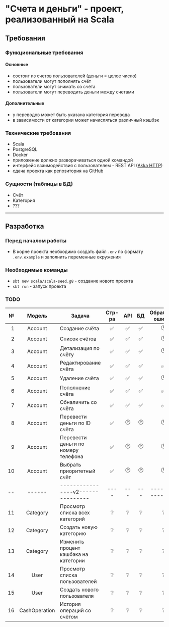 # "Счета и деньги" - проект, реализованный на Scala

## Требования

### Функциональные требования

#### Основные

- состоит из счетов пользователей (деньги = целое число)
- пользователи могут пополнять счёт
- пользователи могут снимать со счёта
- пользователи могут переводить деньги между счетами

#### Дополнительные

- у переводов может быть указана категория перевода
- в зависимости от категории может начисляться различный кэшбэк

### Технические требования

- Scala
- PostgreSQL
- Docker
- приложение должно разворачиваться одной командой
- интерфейс взаимодействия с пользователем - REST API ([Akka HTTP](https://doc.akka.io/))
- сдача проекта как репозитория на GitHub

### Сущности (таблицы в БД)

- Счёт
- Категория
- ???

---

## Разработка

### Перед началом работы

- В корне проекта необходимо создать файл `.env` по формату `.env.example` и заполнить переменные окружения

### Необходимые команды

- `sbt new scala/scala-seed.g8` - создание нового проекта
- `sbt run` - запуск проекта

### TODO

|   № |    Модель     | Задача                                | Стр-ра | API | БД  | Обработка ошибок |
| --: | :-----------: | ------------------------------------- | :----: | :-: | :-: | :--------------: |
|   1 |    Account    | Создание счёта                        |   ✅   | ✅  | ✅  |        🕑        |
|   2 |    Account    | Список счётов                         |   ✅   | ✅  | ✅  |        🕑        |
|   3 |    Account    | Детализация по счёту                  |   ✅   | ✅  | ✅  |        🕑        |
|   4 |    Account    | Редактирование счёта                  |   ✅   | ✅  | ✅  |        ✅        |
|   5 |    Account    | Удаление счёта                        |   ✅   | ✅  | ✅  |        🕑        |
|   6 |    Account    | Пополнение счёта                      |   ✅   | ✅  | ✅  |        ✅        |
|   7 |    Account    | Обналичить со счёта                   |   ✅   | ✅  | ✅  |        ✅        |
|   8 |    Account    | Перевести деньги по ID счёта          |   ✅   | 🕑  | 🕑  |        🕑        |
|   9 |    Account    | Перевести деньги по номеру телефона   |   ✅   | 🕑  | 🕑  |        🕑        |
|  10 |    Account    | Выбрать приоритетный счёт             |   ✅   | 🕑  | 🕑  |        🕑        |
|  -- |    ------     | ----------------v2---------------     |  ----  | --- | --- | ---------------- |
|  11 |   Category    | Просмотр списка всех категорий        |   ❔   | ❔  | ❔  |        ❔        |
|  12 |   Category    | Создать новую категорию               |   ❔   | ❔  | ❔  |        ❔        |
|  13 |   Category    | Изменить процент кэшбэка на категории |   ❔   | ❔  | ❔  |        ❔        |
|  14 |     User      | Просмотр списка пользователей         |   ❔   | ❔  | ❔  |        ❔        |
|  15 |     User      | Создать нового пользователя           |   ❔   | ❔  | ❔  |        ❔        |
|  16 | CashOperation | История операций со счётом            |   ❔   | ❔  | ❔  |        ❔        |
